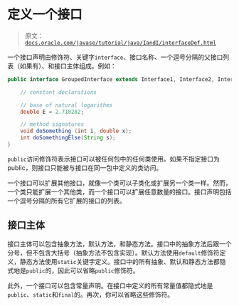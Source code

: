 # 定义一个接口

> 原文：[`docs.oracle.com/javase/tutorial/java/IandI/interfaceDef.html`](https://docs.oracle.com/javase/tutorial/java/IandI/interfaceDef.html)

一个接口声明由修饰符、关键字`interface`、接口名称、一个逗号分隔的父接口列表（如果有）、和接口主体组成。例如：

```java
public interface GroupedInterface extends Interface1, Interface2, Interface3 {

    // constant declarations

    // base of natural logarithms
    double E = 2.718282;

    // method signatures
    void doSomething (int i, double x);
    int doSomethingElse(String s);
}

```

`public`访问修饰符表示接口可以被任何包中的任何类使用。如果不指定接口为 public，则接口只能被与接口在同一包中定义的类访问。

一个接口可以扩展其他接口，就像一个类可以子类化或扩展另一个类一样。然而，一个类只能扩展一个其他类，而一个接口可以扩展任意数量的接口。接口声明包括一个逗号分隔的所有它扩展的接口的列表。

## 接口主体

接口主体可以包含抽象方法，默认方法，和静态方法。接口中的抽象方法后跟一个分号，但不包含大括号（抽象方法不包含实现）。默认方法使用`default`修饰符定义，静态方法使用`static`关键字定义。接口中的所有抽象、默认和静态方法都隐式地是`public`的，因此可以省略`public`修饰符。

此外，一个接口可以包含常量声明。在接口中定义的所有常量值都隐式地是`public`、`static`和`final`的。再次，你可以省略这些修饰符。
